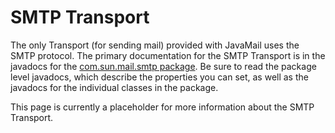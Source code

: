 SMTP Transport
==============

The only Transport (for sending mail) provided with JavaMail uses the
SMTP protocol. The primary documentation for the SMTP Transport is in
the javadocs for the
[com.sun.mail.smtp package](docs/api/com/sun/mail/smtp/package-summary.html).
Be sure to read the package level javadocs, which describe the
properties you can set, as well as the javadocs for the individual
classes in the package.

This page is currently a placeholder for more information about the
SMTP Transport.
